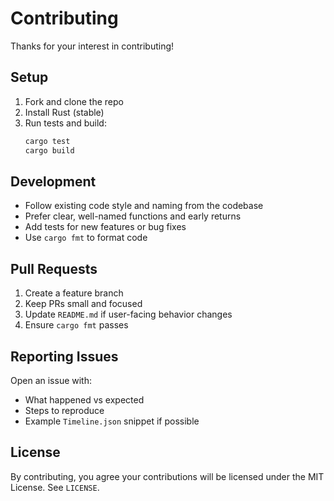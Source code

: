 # Contributing

Thanks for your interest in contributing!

## Setup

1. Fork and clone the repo
2. Install Rust (stable)
3. Run tests and build:
   ```bash
   cargo test
   cargo build
   ```

## Development

- Follow existing code style and naming from the codebase
- Prefer clear, well-named functions and early returns
- Add tests for new features or bug fixes
- Use `cargo fmt` to format code

## Pull Requests

1. Create a feature branch
2. Keep PRs small and focused
3. Update `README.md` if user-facing behavior changes
4. Ensure `cargo fmt` passes

## Reporting Issues

Open an issue with:
- What happened vs expected
- Steps to reproduce
- Example `Timeline.json` snippet if possible

## License

By contributing, you agree your contributions will be licensed under the MIT License. See `LICENSE`.
